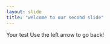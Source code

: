 ```yaml
---
layout: slide
title: "welcome to our second slide"
---
```

Your test 
Use the left arrow to go back!
